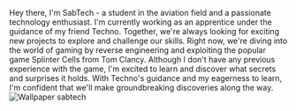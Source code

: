  Hey there, I'm SabTech - a student in the aviation field and a passionate technology enthusiast. I'm currently working as an apprentice under the guidance of my friend Techno. Together, we're always looking for exciting new projects to explore and challenge our skills. Right now, we're diving into the world of gaming by reverse engineering and exploiting the popular game Splinter Cells from Tom Clancy. Although I don't have any previous experience with the game, I'm excited to learn and discover what secrets and surprises it holds. With Techno's guidance and my eagerness to learn, I'm confident that we'll make groundbreaking discoveries along the way.![Wallpaper sabtech](https://user-images.githubusercontent.com/132004384/235036823-deae3ef0-08b0-4c2b-855b-0bcde6e9b52a.png)

